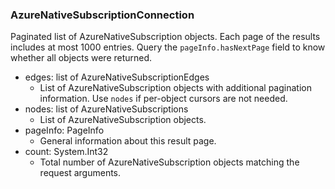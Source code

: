 ### AzureNativeSubscriptionConnection
Paginated list of AzureNativeSubscription objects. Each page of the results includes at most 1000 entries. Query the `pageInfo.hasNextPage` field to know whether all objects were returned.

- edges: list of AzureNativeSubscriptionEdges
  - List of AzureNativeSubscription objects with additional pagination information. Use `nodes` if per-object cursors are not needed.
- nodes: list of AzureNativeSubscriptions
  - List of AzureNativeSubscription objects.
- pageInfo: PageInfo
  - General information about this result page.
- count: System.Int32
  - Total number of AzureNativeSubscription objects matching the request arguments.
